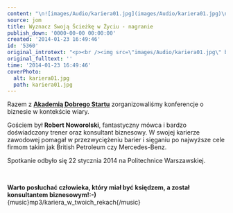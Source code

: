 ```yaml
---
content: "\n![images/Audio/kariera01.jpg](images/Audio/kariera01.jpg)\n![images/Audio/kariera02.jpg](images/Audio/kariera02.jpg)\n![images/Audio/kariera03.jpg](images/Audio/kariera03.jpg)\n\r\nRazem z **[Akademią Dobrego Startu](http://www.akados.pl)** zorganizowaliśmy konferencje o biznesie w kontekście wiary.\n\r\n\nGościem był **Robert Noworolski**, fantastyczny mówca i bardzo doświadczony trener oraz konsultant biznesowy. W swojej karierze zawodowej pomagał w przezwyciężeniu barier i sięganiu po najwyższe cele firmom takim jak British Petroleum czy Mercedes-Benz.\n\r\n\nSpotkanie odbyło się 22 stycznia 2014 na Politechnice Warszawskiej. \_\n\r\n\n\_\n\r\n\n**Warto posłuchać człowieka, który miał być księdzem, a został konsultantem biznesowym!:-)**\n {music}mp3/kariera_w_twoich_rekach{/music}\n"
source: jom
title: Wyznacz Swoją Ścieżkę w Życiu - nagranie
publish_down: '0000-00-00 00:00:00'
created: '2014-01-23 16:49:46'
id: '5360'
original_introtext: "<p><br /><img src=\"images/Audio/kariera01.jpg\" border=\"0\" width=\"182\" height=\"122\" style=\"border: 0; margin-left: 8px; margin-right: 8px;\" /><img src=\"images/Audio/kariera02.jpg\" border=\"0\" width=\"182\" height=\"122\" style=\"border: 0;\" /><img src=\"images/Audio/kariera03.jpg\" border=\"0\" width=\"182\" height=\"122\" style=\"border: 0; margin-left: 8px; margin-right: 8px;\" /></p>\r\n<p class=\"MsoNormal\"><br />Razem z <strong><a href=\"http://www.akados.pl\">Akademią Dobrego Startu</a></strong> zorganizowaliśmy konferencje o biznesie w kontekście wiary.</p>\r\n<p style=\"text-align: justify;\">Gościem był <strong>Robert Noworolski</strong>, fantastyczny mówca i bardzo doświadczony trener oraz konsultant biznesowy. W swojej karierze zawodowej pomagał w przezwyciężeniu barier i sięganiu po najwyższe cele firmom takim jak British Petroleum czy Mercedes-Benz.</p>\r\n<p>Spotkanie odbyło się 22 stycznia 2014 na Politechnice Warszawskiej. \_</p>\r\n<p class=\"MsoNormal\">\_</p>\r\n<p class=\"MsoNormal\"><strong>Warto posłuchać człowieka, który miał być księdzem, a został konsultantem biznesowym!:-)</strong><br /> {music}mp3/kariera_w_twoich_rekach{/music}</p>"
original_fulltext: ''
time: '2014-01-23 16:49:46'
coverPhoto:
  alt: kariera01.jpg
  path: kariera01.jpg
---
```

Razem z **[Akademią Dobrego Startu](http://www.akados.pl)** zorganizowaliśmy konferencje o biznesie w kontekście wiary.


Gościem był **Robert Noworolski**, fantastyczny mówca i bardzo doświadczony trener oraz konsultant biznesowy. W swojej karierze zawodowej pomagał w przezwyciężeniu barier i sięganiu po najwyższe cele firmom takim jak British Petroleum czy Mercedes-Benz.


Spotkanie odbyło się 22 stycznia 2014 na Politechnice Warszawskiej.  


 


**Warto posłuchać człowieka, który miał być księdzem, a został konsultantem biznesowym!:-)**
 {music}mp3/kariera_w_twoich_rekach{/music}


<!--{{json:{"created_date":"2014-01-23 16:49:46","publish_down":"0000-00-00 00:00:00","id":"5360"}}}-->